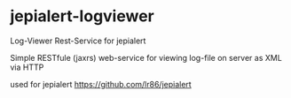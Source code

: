 # jepialert-logviewer
Log-Viewer Rest-Service for jepialert

Simple RESTfule (jaxrs) web-service for viewing log-file on server as XML via HTTP

used for jepialert https://github.com/lr86/jepialert
